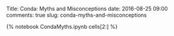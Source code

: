 Title: Conda: Myths and Misconceptions
date: 2016-08-25 09:00
comments: true
slug: conda-myths-and-misconceptions

{% notebook CondaMyths.ipynb cells[2:] %}